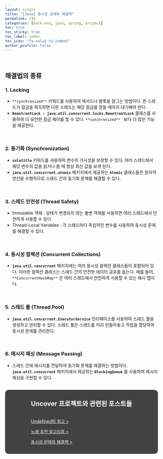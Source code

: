 ```yaml
---
layout: single
title: "[Java] 동시성 문제와 해결책"
permalink: /44
categories: [back-end, java, spring, project]
toc: true
toc_sticky: true
toc_label: index
toc_icon: "fa-solid fa-indent"
author_profile: false
---
```


<br>

## 해결법의 종류

### 1. Locking

- `**synchronized**` 키워드를 사용하여 메서드나 블록을 잠그는 방법이다.
한 스레드가 잠금을 획득하면 다른 스레드는 해당 잠금을 얻을 때까지 대기해야 한다.
- **`ReentrantLock : java.util.concurrent.locks.ReentrantLock`** 클래스를 사용하여 더 유언한 잠금 제어를 할 수 있다.  `**synchronized** ` 보다 더 많은 기능을 제공한다.

<br>

### 2. 동기화 (Synchronization)

- **`volatitle`** 키워드를 사용하여 변수의 가시성을 보장할 수 있다.
여러 스레드에서 해당 변수의 값을 읽거나 쓸 때 항상 최신 값을 보게 된다.
- **`java.util.concurrent.atomic`** 패키지에서 제공하는 **`Atomic`** 클래스들은 원자적 연산을 수행하므로 스레드 간의 동기화 문제를 해결할 수 있다.

<br>

### 3. 스레드 안전성 (Thread Safety)

- Immutable 객체 : 상태가 변경되지 않는 불변 객체를 사용하면 여러 스레드에서 안전하게 사용할 수 있다.
- Thread-Local Variables : 각 스레드마다 독립적인 변수를 사용하여 동시성 문제를 해결할 수 있다.

<br>

### 4. 동시성 컬렉션 (Concurrent Collections)

- **`java.util.concurrent`** 패키지에는 여러 동시성 컬렉션 클래스들이 포함되어 있다.
이러한 컬렉션 클래스는 스레드 간의 안전한 데이터 공유를 돕는다.
예를 들어, `**ConcurrentHashMap**` 은 여러 스레드에서 안전하게 사용할 수 있는 해시 맵이다.

<br>

### 5. 스레드 풀 (Thread Pool)

- **`java.util.concurrent.ExecutorService`** 인터페이스를 사용하여 스레드 풀을 생성하고 관리할 수 있다.
스레드 풀은 스레드를 미리 만들어놓고 작업을 할당하여 동시성 문제를 관리한다.

<br>

### 6. 메시지 패싱 (Message Passing)

- 스레드 간에 메시지를 전달하여 동기화 문제를 해결하는 방법이다.
**`java.util.concurrent`** 패키지에서 제공하는 **`BlockingQueue`** 를 사용하여 메시지 패싱을 구현할 수 있다.

<br>

<div style="background-color: #424242; border-radius: 12px; text-align: center;">
  <div style="display: inline-block; text-align: left; color: #fff;">
    <h2 style="color: #fff;">Uncover 프로젝트와 관련된 포스트들</h2>
    <p style="padding-top: 16px;"><a href="https://preasim.github.io/46" style="color: #fff;">Undefined팀 회고 ></a></p>
    <p><a href="https://preasim.github.io/45" style="color: #fff;">노래 추천 알고리즘 ></a></p>
    <p style="padding-bottom: 16px;"><a href="https://preasim.github.io/44" style="color: #fff;">동시성 문제와 해결책 ></a></p>
  </div>
</div>